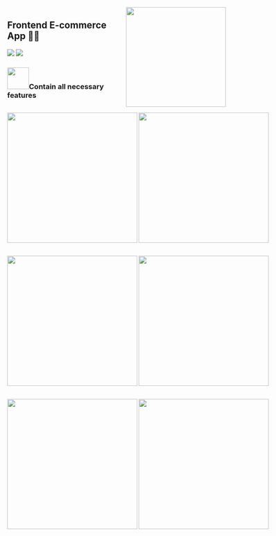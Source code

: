 <img align='right' src="https://media.giphy.com/media/M9gbBd9nbDrOTu1Mqx/giphy.gif" width="230">
 
## Frontend E-commerce App 👨‍💻

[![](https://img.shields.io/badge/Facebook-AnhQuanNguyen-blue)](https://www.facebook.com/anhquan291/)
[![](https://img.shields.io/badge/Gmail-anhquan291%40gmail.com-red)](mailto:anhquan291@gmail.com)

### <img src="https://media.giphy.com/media/VgCDAzcKvsR6OM0uWg/giphy.gif" width="50">Contain all necessary features 

<div style="display: flex; justify-content:space-between; margin-top:30px">
 <img src="https://i.imgur.com/oJqL4FG.png" width="300">
 <img src="https://i.imgur.com/p3EwDuz.png" align='right' width="300">
</div>
<div style="display: flex; margin-top: 30px">
  <img src="https://i.imgur.com/2V2bjJz.png" width="300">
 <img src="https://i.imgur.com/Sj49rlK.png" align='right' width="300">
</div>
<div style="display: flex; margin-top: 30px">
 <img src="https://i.imgur.com/vnbPrl4.png" width="300">
 <img src="https://i.imgur.com/mT5Vjmj.png"   align='right' width="300">
</div>




